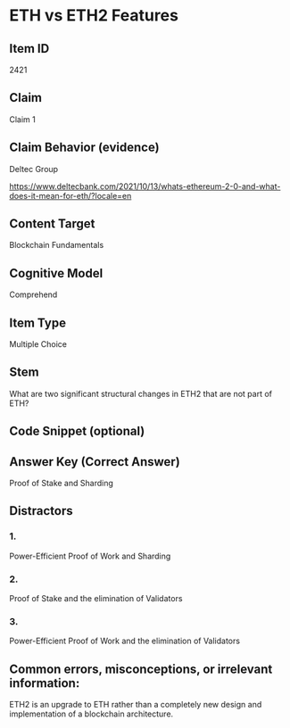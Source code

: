 # ETH vs ETH2 Features

## Item ID
2421

## Claim
Claim 1

## Claim Behavior (evidence)
Deltec Group

https://www.deltecbank.com/2021/10/13/whats-ethereum-2-0-and-what-does-it-mean-for-eth/?locale=en  

## Content Target
Blockchain Fundamentals

## Cognitive Model
Comprehend 

## Item Type
Multiple Choice

## Stem
What are two significant structural changes in ETH2 that are not part of ETH?

## Code Snippet (optional)

## Answer Key (Correct Answer)
Proof of Stake and Sharding

## Distractors
### 1.
Power-Efficient Proof of Work and Sharding

### 2.
Proof of Stake and the elimination of Validators

### 3. 
Power-Efficient Proof of Work and the elimination of Validators

## Common errors, misconceptions, or irrelevant information:
ETH2 is an upgrade to ETH rather than a completely new design and implementation of a blockchain architecture.
